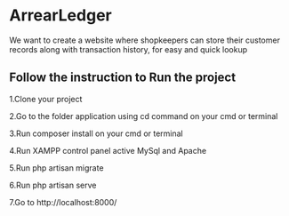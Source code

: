 # ArrearLedger
We want to create a website where shopkeepers can store their customer records along with transaction history, for easy and quick lookup

## Follow the instruction to Run the project 
1.Clone your project

2.Go to the folder application using cd command on your cmd or terminal

3.Run composer install on your cmd or terminal

4.Run XAMPP control panel  active MySql  and Apache

5.Run php artisan migrate

6.Run php artisan serve

7.Go to http://localhost:8000/

